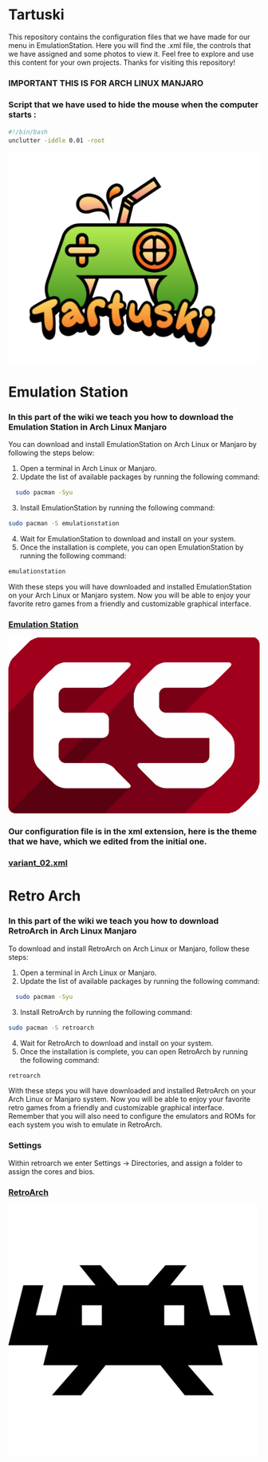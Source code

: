 # Tartuski

This repository contains the configuration files that we have made for our menu in EmulationStation. Here you will find the .xml file, the controls that we have assigned and some photos to view it. Feel free to explore and use this content for your own projects. Thanks for visiting this repository!

### IMPORTANT THIS IS FOR ARCH LINUX MANJARO

### Script that we have used to hide the mouse when the computer starts :

````bash
#!/bin/bash
unclutter -iddle 0.01 -root
````

<p align="center">
  <img src="logo.png" />
</p>



# Emulation Station 

### In this part of the wiki we teach you how to download the Emulation Station in Arch Linux Manjaro

You can download and install EmulationStation on Arch Linux or Manjaro by following the steps below:

1. Open a terminal in Arch Linux or Manjaro. 
2. Update the list of available packages by running the following command:    
````bash
  sudo pacman -Syu
````
3. Install EmulationStation by running the following command:     
````bash
sudo pacman -S emulationstation
````
4. Wait for EmulationStation to download and install on your system.
5. Once the installation is complete, you can open EmulationStation by running the following command:     
````bash
emulationstation
````
With these steps you will have downloaded and installed EmulationStation on your Arch Linux or Manjaro system. Now you will be able to enjoy your favorite retro games from a friendly and customizable graphical interface.

### <a href=https://github.com/TartuskiJose/Tartuski/wiki/Emulation-Station>Emulation Station</a>

<img src="EM.png" />

### Our configuration file is in the xml extension, here is the theme that we have, which we edited from the initial one.

### <a href=https://github.com/TartuskiJose/Tartuski/blob/main/variant_02.xml>variant_02.xml</a>

# Retro Arch

### In this part of the wiki we teach you how to download RetroArch in Arch Linux Manjaro

To download and install RetroArch on Arch Linux or Manjaro, follow these steps:

1. Open a terminal in Arch Linux or Manjaro.
2. Update the list of available packages by running the following command:
````bash
  sudo pacman -Syu
````
3. Install RetroArch by running the following command:
````bash
sudo pacman -S retroarch
````
4. Wait for RetroArch to download and install on your system.
5. Once the installation is complete, you can open RetroArch by running the following command:
````bash
retroarch
````
With these steps you will have downloaded and installed RetroArch on your Arch Linux or Manjaro system. Now you will be able to enjoy your favorite retro games from a friendly and customizable graphical interface. Remember that you will also need to configure the emulators and ROMs for each system you wish to emulate in RetroArch.

### Settings 

Within retroarch we enter Settings -> Directories, and assign a folder to assign the cores and bios.

### <a href=https://github.com/TartuskiJose/Tartuski/wiki/RetroArch>RetroArch</a>

<img src="Retroarch.png" width=500 height=500 />






